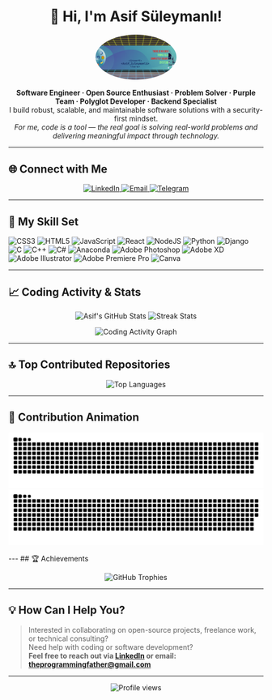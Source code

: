 <h1 align="center">👋 Hi, I'm Asif Süleymanlı!</h1>

<p align="center">
  <img src="Asifbanner.png" alt="Asif's Profile Photo" width="160" style="border-radius:50%;">
</p>

<p align="center">
  <b>Software Engineer · Open Source Enthusiast · Problem Solver · Purple Team · Polyglot Developer · Backend Specialist</b><br>
  I build robust, scalable, and maintainable software solutions with a security-first mindset.<br>
  <i>For me, code is a tool — the real goal is solving real-world problems and delivering meaningful impact through technology.</i>
</p>

---

## 🌐 Connect with Me

<p align="center">
  <a href="https://linkedin.com/in/asif-süleymanlı" target="_blank">
    <img src="https://img.shields.io/badge/LinkedIn-0A66C2?style=for-the-badge&logo=linkedin&logoColor=white" alt="LinkedIn"/>
  </a>
  <a href="mailto:theprogrammingfather@gmail.com" target="_blank">
    <img src="https://img.shields.io/badge/Email-D14836?style=for-the-badge&logo=gmail&logoColor=white" alt="Email"/>
  </a>
  <a href="https://t.me/your-telegram-nickname" target="_blank">
    <img src="https://img.shields.io/badge/Telegram-229ED9?style=for-the-badge&logo=telegram&logoColor=white" alt="Telegram"/>
  </a>
</p>

---

## 🚀 My Skill Set

![CSS3](https://img.shields.io/badge/css3-%231572B6.svg?style=for-the-badge&logo=css3&logoColor=white)
![HTML5](https://img.shields.io/badge/html5-%23E34F26.svg?style=for-the-badge&logo=html5&logoColor=white)
![JavaScript](https://img.shields.io/badge/javascript-%23323330.svg?style=for-the-badge&logo=javascript&logoColor=%23F7DF1E)
![React](https://img.shields.io/badge/react-%2320232a.svg?style=for-the-badge&logo=react&logoColor=%2361DAFB)
![NodeJS](https://img.shields.io/badge/node.js-6DA55F?style=for-the-badge&logo=node.js&logoColor=white)
![Python](https://img.shields.io/badge/python-3670A0?style=for-the-badge&logo=python&logoColor=ffdd54)
![Django](https://img.shields.io/badge/django-%23092E20.svg?style=for-the-badge&logo=django&logoColor=white)
![C](https://img.shields.io/badge/c-%2300599C.svg?style=for-the-badge&logo=c&logoColor=white)
![C++](https://img.shields.io/badge/c++-%2300599C.svg?style=for-the-badge&logo=c%2B%2B&logoColor=white)
![C#](https://img.shields.io/badge/c%23-%23239120.svg?style=for-the-badge&logo=c-sharp&logoColor=white)
![Anaconda](https://img.shields.io/badge/Anaconda-%2344A833.svg?style=for-the-badge&logo=anaconda&logoColor=white)
![Adobe Photoshop](https://img.shields.io/badge/adobe%20photoshop-%2331A8FF.svg?style=for-the-badge&logo=adobe%20photoshop&logoColor=white)
![Adobe XD](https://img.shields.io/badge/Adobe%20XD-470137?style=for-the-badge&logo=Adobe%20XD&logoColor=#FF61F6)
![Adobe Illustrator](https://img.shields.io/badge/adobe%20illustrator-%23FF9A00.svg?style=for-the-badge&logo=adobe%20illustrator&logoColor=white)
![Adobe Premiere Pro](https://img.shields.io/badge/Adobe%20Premiere%20Pro-9999FF.svg?style=for-the-badge&logo=Adobe%20Premiere%20Pro&logoColor=white)
![Canva](https://img.shields.io/badge/Canva-%2300C4CC.svg?style=for-the-badge&logo=Canva&logoColor=white)

---

## 📈 Coding Activity & Stats

<p align="center">
  <img src="https://github-readme-stats.vercel.app/api?username=asifsuleymanli&show_icons=true&theme=radical" alt="Asif's GitHub Stats" height="170"/>
  <img src="https://github-readme-streak-stats.herokuapp.com/?user=asifsuleymanli&theme=radical" alt="Streak Stats" height="170"/>
</p>

<p align="center">
  <img src="https://github-readme-activity-graph.cyclic.app/graph?username=asifsuleymanli&theme=react-dark" alt="Coding Activity Graph"/>
</p>

---

## 🔝 Top Contributed Repositories

<p align="center">
  <!-- Alternativ xidmətlər və ya statik şəkil əlavə etmək olar -->
  <!-- Aşağıda GitHub-un rəsmi "Top Languages" badge-i nümunə kimi verilmişdir -->
  <img src="https://github-readme-stats.vercel.app/api/top-langs/?username=asifsuleymanli&layout=compact&theme=onedark" alt="Top Languages"/>
</p>

<!--
Əgər əvvəlki xidmət (github-contributor-stats.vercel.app) işləmirsə və ya xətalıdırsa, bu hissədə ya rəsmi GitHub statistika badge-lərindən, ya da alternativ xidmətlərdən istifadə edə bilərsiniz.
-->

---

## 🐍 Contribution Animation

<p align="center">
  <img src="https://raw.githubusercontent.com/MayMeow/MayMeow/output/github-contribution-grid-snake-dark.svg#gh-dark-mode-only" alt="snake dark"/>
  <img src="https://raw.githubusercontent.com/MayMeow/MayMeow/output/github-contribution-grid-snake.svg#gh-light-mode-only" alt="snake light"/>
</p>
---
## 🏆 Achievements

<p align="center">
  <img src="https://github-profile-trophy.vercel.app/?username=asifsuleymanli&theme=gruvbox&margin-w=15&margin-h=15&no-frame=true" alt="GitHub Trophies"/>
</p>

---
## 💡 How Can I Help You?

> Interested in collaborating on open-source projects, freelance work, or technical consulting?  
> Need help with coding or software development?  
> <b>Feel free to reach out via [LinkedIn](https://linkedin.com/in/asif-süleymanlı) or email: theprogrammingfather@gmail.com</b>

---

<p align="center">
  <img src="https://komarev.com/ghpvc/?username=asifsuleymanli&style=flat-square&color=blue" alt="Profile views"/>
</p>

<!--
Professional, clean and interactive GitHub profile README by Asif Süleymanlı.
-->
